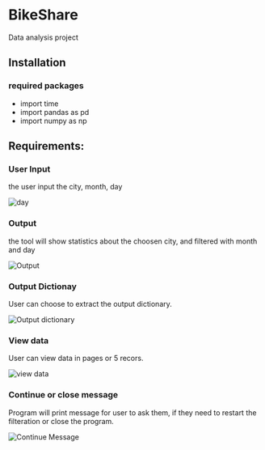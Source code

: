# BikeShare
Data analysis project

## Installation

### required packages

<ul>
<li>import time
<li>import pandas as pd
<li>import numpy as np  
</ul>

## Requirements:

### User Input

the user input the city, month, day

![day](https://user-images.githubusercontent.com/15274589/146099736-2d9f0f6b-6623-4bb2-9f00-83323dc04619.png)

### Output

the tool will show statistics about the choosen city, and filtered with month and day

![Output](https://user-images.githubusercontent.com/15274589/146099844-75bfbb06-3948-450b-9e90-80a8df4a022b.png)

### Output Dictionay

User can choose to extract the output dictionary.

![Output dictionary](https://user-images.githubusercontent.com/15274589/146099901-c341ed18-2a36-4951-a4ff-253627f3a9fb.png)

### View data

User can view data in pages or 5 recors.

![view data](https://user-images.githubusercontent.com/15274589/146099928-bc73f144-1c75-4eca-acc4-cd80c5ef9a65.png)

### Continue or close message

Program will print message for user to ask them, if they need to restart the filteration or close the program.

![Continue Message](https://user-images.githubusercontent.com/15274589/146100079-48e8913a-39d9-4298-8795-c9c1b94160ea.png)


